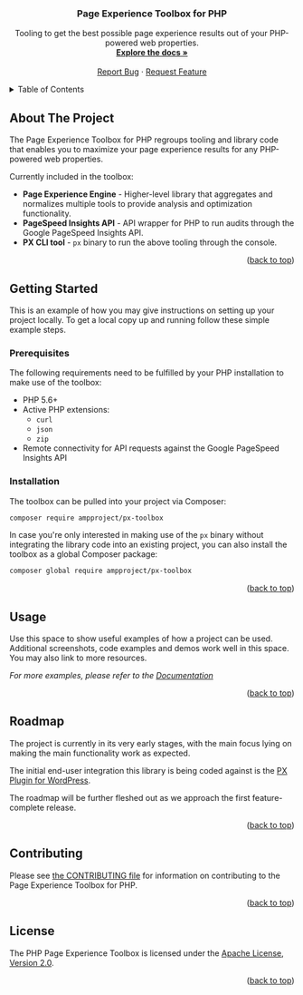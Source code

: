 <div id="top"></div>

<div align="center">
<h3 align="center">Page Experience Toolbox for PHP</h3>
  <p align="center">
    Tooling to get the best possible page experience results out of your PHP-powered web properties.
    <br />
    <a href="https://github.com/ampproject/px-toolbox-php/tree/main/docs/README.md#readme"><strong>Explore the docs »</strong></a>
    <br />
    <br />
    <a href="https://github.com/ampproject/px-toolbox-php/issues">Report Bug</a>
    ·
    <a href="https://github.com/ampproject/px-toolbox-php/issues">Request Feature</a>
  </p>
</div>

<details>
  <summary>Table of Contents</summary>
  <ol>
    <li>
      <a href="#about-the-project">About The Project</a>
    </li>
    <li>
      <a href="#getting-started">Getting Started</a>
      <ul>
        <li><a href="#prerequisites">Prerequisites</a></li>
        <li><a href="#installation">Installation</a></li>
      </ul>
    </li>
    <li><a href="#usage">Usage</a></li>
    <li><a href="#roadmap">Roadmap</a></li>
    <li><a href="#contributing">Contributing</a></li>
    <li><a href="#license">License</a></li>
  </ol>
</details>

## About The Project

The Page Experience Toolbox for PHP regroups tooling and library code that enables you to maximize your page experience results for any PHP-powered web properties.

Currently included in the toolbox:

* **Page Experience Engine** - Higher-level library that aggregates and normalizes multiple tools to provide analysis and optimization functionality.
* **PageSpeed Insights API** - API wrapper for PHP to run audits through the Google PageSpeed Insights API.
* **PX CLI tool** - `px` binary to run the above tooling through the console. 

<p align="right">(<a href="#top">back to top</a>)</p>

## Getting Started

This is an example of how you may give instructions on setting up your project locally.
To get a local copy up and running follow these simple example steps.

### Prerequisites

The following requirements need to be fulfilled by your PHP installation to make use of the toolbox:

* PHP 5.6+
* Active PHP extensions:
   * `curl`
   * `json`
   * `zip`
* Remote connectivity for API requests against the Google PageSpeed Insights API

### Installation

The toolbox can be pulled into your project via Composer:

```sh
composer require ampproject/px-toolbox
```

In case you're only interested in making use of the `px` binary without integrating the library code into an existing project, you can also install the toolbox as a global Composer package:

```sh
composer global require ampproject/px-toolbox
```

<p align="right">(<a href="#top">back to top</a>)</p>

## Usage

Use this space to show useful examples of how a project can be used. Additional screenshots, code examples and demos work well in this space. You may also link to more resources.

_For more examples, please refer to the [Documentation](https://example.com)_

<p align="right">(<a href="#top">back to top</a>)</p>

## Roadmap

The project is currently in its very early stages, with the main focus lying on making the main functionality work as expected.

The initial end-user integration this library is being coded against is the [PX Plugin for WordPress](https://github.com/ampproject/amp-wp).

The roadmap will be further fleshed out as we approach the first feature-complete release. 

<p align="right">(<a href="#top">back to top</a>)</p>

## Contributing

Please see [the CONTRIBUTING file](/CONTRIBUTING.md) for information on contributing to the Page Experience Toolbox for PHP.

<p align="right">(<a href="#top">back to top</a>)</p>

## License

The PHP Page Experience Toolbox is licensed under the [Apache License, Version 2.0](/LICENSE).

<p align="right">(<a href="#top">back to top</a>)</p>

